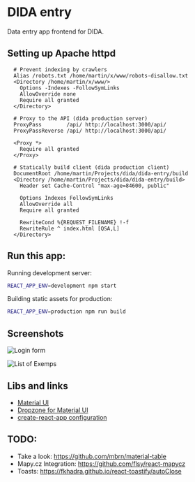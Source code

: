 # DIDA entry

Data entry app frontend for DIDA.

## Setting up Apache httpd

```
  # Prevent indexing by crawlers
  Alias /robots.txt /home/martin/x/www/robots-disallow.txt
  <Directory /home/martin/x/www/>
    Options -Indexes -FollowSymLinks
    AllowOverride none
    Require all granted
  </Directory>

  # Proxy to the API (dida production server)
  ProxyPass        /api/ http://localhost:3000/api/
  ProxyPassReverse /api/ http://localhost:3000/api/

  <Proxy *>
    Require all granted
  </Proxy>

  # Statically build client (dida production client)
  DocumentRoot /home/martin/Projects/dida/dida-entry/build
  <Directory /home/martin/Projects/dida/dida-entry/build>
    Header set Cache-Control "max-age=84600, public"

    Options Indexes FollowSymLinks
    AllowOverride all
    Require all granted

    RewriteCond %{REQUEST_FILENAME} !-f
    RewriteRule ^ index.html [QSA,L]
  </Directory>
```

## Run this app:

Running development server:
```bash
REACT_APP_ENV=development npm start
```

Building static assets for production:

```bash
REACT_APP_ENV=production npm run build
```

## Screenshots

![Login form](doc/starter-login.png)

![List of Exemps](doc/starter-vms.png)

## Libs and links

 * [Material UI](https://material-ui.com/)
 * [Dropzone for Material UI](https://github.com/Yuvaleros/material-ui-dropzone)
 * [create-react-app configuration](https://github.com/facebook/create-react-app/blob/master/docusaurus/docs/advanced-configuration.md)


## TODO:
 * Take a look: https://github.com/mbrn/material-table
 * Mapy.cz Integration: https://github.com/flsy/react-mapycz
 * Toasts: https://fkhadra.github.io/react-toastify/autoClose
